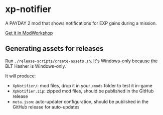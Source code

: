 # xp-notifier

A PAYDAY 2 mod that shows notifications for EXP gains during a mission.

[Get it in ModWorkshop](https://modworkshop.net/mod/28247)

## Generating assets for releases

Run `./release-scripts/create-assets.sh`. It's Windows-only because the BLT Hasher is Windows-only.

It will produce:

- `XpNotifier/`: mod files, drop it in your `/mods` folder to test it in-game
- `XpNotifier.zip`: zipped mod files, should be published in the GitHub release
- `meta.json`: auto-updater configuration, should be published in the GitHub release for auto-updates

